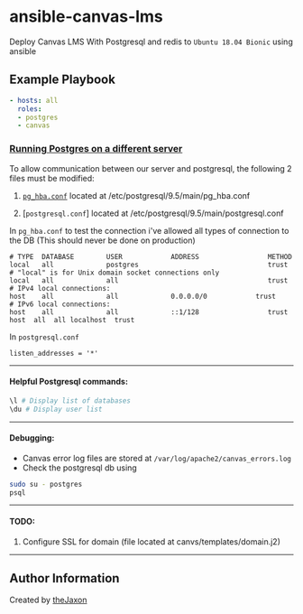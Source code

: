 # ansible-canvas-lms
Deploy Canvas LMS With Postgresql and redis to `Ubuntu 18.04 Bionic`  using ansible

Example Playbook
----------------

```yml
- hosts: all
  roles:
  - postgres
  - canvas
```

### [Running Postgres on a different server](https://github.com/instructure/canvas-lms/wiki/Production-Start#running-postgres-on-a-different-server)
To allow communication between our server and postgresql, the following 2 files must be modified: 
1. [`pg_hba.conf`](https://www.postgresql.org/docs/current/auth-pg-hba-conf.html) located at /etc/postgresql/9.5/main/pg_hba.conf 

2. [`postgresql.conf`] located at /etc/postgresql/9.5/main/postgresql.conf 

In `pg_hba.conf` to test the connection i've allowed all types of connection to the DB (This should never be done on production)
```
# TYPE  DATABASE        USER            ADDRESS                 METHOD
local   all             postgres                                trust
# "local" is for Unix domain socket connections only
local   all             all                                     trust
# IPv4 local connections:
host    all             all             0.0.0.0/0            trust
# IPv6 local connections:
host    all             all             ::1/128                 trust
host  all  all localhost  trust
```

In `postgresql.conf` 
```
listen_addresses = '*'   
```

---

#### Helpful Postgresql commands:
```bash
\l # Display list of databases 
\du # Display user list
```
---

#### Debugging:
* Canvas error log files are stored at `/var/log/apache2/canvas_errors.log`
* Check the postgresql db using 
```bash
sudo su - postgres
psql
```
---

#### TODO:
1. Configure SSL for domain (file located at canvs/templates/domain.j2) 

---

Author Information
------------------

Created by [theJaxon](https://github.com/theJaxon)
